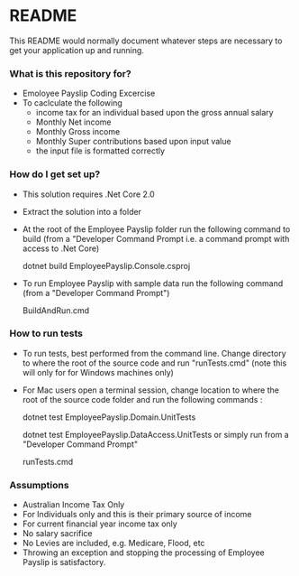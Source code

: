 # README #

This README would normally document whatever steps are necessary to get your application up and running.

### What is this repository for? ###

* Emoloyee Payslip Coding Excercise 
* To caclculate the following 
	* income tax for an individual based upon the gross annual salary
	* Monthly Net income
	* Monthly Gross income
	* Monthly Super contributions based upon input value 
	* the input file is formatted correctly


### How do I get set up? ###

* This solution requires .Net Core 2.0
* Extract the solution into a folder
* At the root of the Employee Payslip folder run the following command to build (from a "Developer Command Prompt i.e. a command prompt with access to .Net Core)

     dotnet build EmployeePayslip.Console.csproj
	 
* To run Employee Payslip with sample data run the following command (from a "Developer Command Prompt")

	 BuildAndRun.cmd


### How to run tests ###
* To run tests, best performed from the command line.  Change directory to where the root of the source code and run "runTests.cmd" (note this will only for for Windows machines only)
* For Mac users open a terminal session, change location to where the root of the source code folder and run the following commands : 

     dotnet test EmployeePayslip.Domain.UnitTests
	 
     dotnet test EmployeePayslip.DataAccess.UnitTests
or simply run from a "Developer Command Prompt"

	 runTests.cmd


### Assumptions ###

* Australian Income Tax Only
* For Individuals only and this is their primary source of income
* For current financial year income tax only
* No salary sacrifice
* No Levies are included, e.g. Medicare, Flood, etc
* Throwing an exception and stopping the processing of Employee Payslip is satisfactory.

